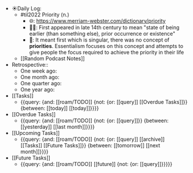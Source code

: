 - ☀️Daily Log:
    - #til2022  Priority (n.)
        - 🌐: https://www.merriam-webster.com/dictionary/priority
        - 💁‍♂️: First appeared in late 14th century to mean "state of being earlier (than something else), prior occurrence or existence"
        - 🤔: It meant first which is singular, there was no concept of __priorities__. Essentialism focuses on this concept and attempts to give people the focus required to achieve the priority in their life
    - [[Random Podcast Notes]]
- Retrospective::
    - One week ago:
    - One month ago:
    - One quarter ago:
    - One year ago:
- [[Tasks]]
    - {{query: {and: [[roam/TODO]] {not: {or: [[query]] [[Overdue Tasks]]}} {between: [[today]] [[today]]}}}}
- [[Overdue Tasks]]
    - {{query: {and: [[roam/TODO]] {not: {or: [[query]]}} {between: [[yesterday]] [[last month]]}}}}
- [[Upcoming Tasks]]
    - {{query: {and: [[roam/TODO]] {not: {or: [[query]] [[archive]] [[Tasks]] [[Future Tasks]]}} {between: [[tomorrow]] [[next month]]}}}}
- [[Future Tasks]]
    - {{query: {and: [[roam/TODO]] [[future]] {not: {or: [[query]]}}}}}
